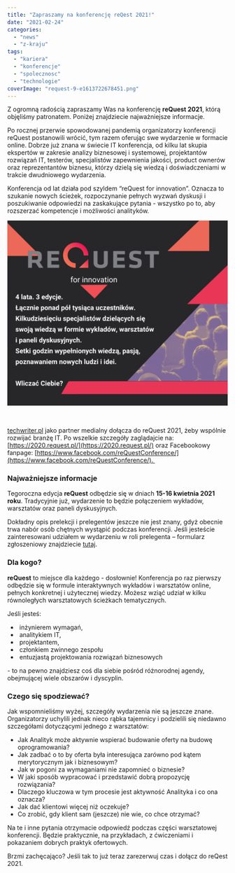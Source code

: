 ```yaml
---
title: "Zapraszamy na konferencję reQest 2021!"
date: "2021-02-24"
categories: 
  - "news"
  - "z-kraju"
tags: 
  - "kariera"
  - "konferencje"
  - "spolecznosc"
  - "technologie"
coverImage: "request-9-e1613722678451.png"
---
```


Z ogromną radością zapraszamy Was na konferencję **reQuest 2021**, którą objęliśmy patronatem. Poniżej znajdziecie najważniejsze informacje.

Po rocznej przerwie spowodowanej pandemią organizatorzy konferencji reQuest postanowili wrócić, tym razem oferując swe wydarzenie w formacie online. Dobrze już znana w świecie IT konferencja, od kilku lat skupia ekspertów w zakresie analizy biznesowej i systemowej, projektantów rozwiązań IT, testerów, specjalistów zapewnienia jakości, product ownerów oraz reprezentantów biznesu, którzy dzielą się wiedzą i doświadczeniami w trakcie dwudniowego wydarzenia. 

Konferencja od lat działa pod szyldem “reQuest for innovation”. Oznacza to szukanie nowych ścieżek, rozpoczynanie pełnych wyzwań dyskusji i poszukiwanie odpowiedzi na zaskakujące pytania - wszystko po to, aby rozszerzać kompetencje i możliwości analityków.

![](images/request-7-e1613722544715.png)

 

[techwriter.pl](http://techwriter.pl/) jako partner medialny dołącza do reQuest 2021, żeby wspólnie rozwijać branżę IT. Po wszelkie szczegóły zaglądajcie na: [https://2020.request.pl/](https://2020.request.pl/) oraz Facebookowy fanpage: [https://www.facebook.com/reQuestConference/](https://www.facebook.com/reQuestConference/). 

### **Najważniejsze informacje**

Tegoroczna edycja **reQuest** odbędzie się w dniach **15-16 kwietnia 2021** **roku**. Tradycyjnie już, wydarzenie to będzie połączeniem wykładów, warsztatów oraz paneli dyskusyjnych. 

Dokładny opis prelekcji i prelegentów jeszcze nie jest znany, gdyż obecnie trwa nabór osób chętnych wystąpić podczas konferencji. Jeśli jesteście zainteresowani udziałem w wydarzeniu w roli prelegenta – formularz zgłoszeniowy znajdziecie [tutaj](https://docs.google.com/forms/d/e/1FAIpQLSd5Kq3rAfybB0gmi4i_KIpHG40l6o_EDbqNla5Pg07yf7jSRw/viewform). 

### Dla kogo?

**reQuest** to miejsce dla każdego - dosłownie! Konferencja po raz pierwszy odbędzie się w formule interaktywnych wykładów i warsztatów online, pełnych konkretnej i użytecznej wiedzy. Możesz wziąć udział w kilku równoległych warsztatowych ścieżkach tematycznych. 

Jeśli jesteś:

-  inżynierem wymagań,
-  analitykiem IT,
-  projektantem,
-  członkiem zwinnego zespołu
-  entuzjastą projektowania rozwiązań biznesowych

\- to na pewno znajdziesz coś dla siebie pośród różnorodnej agendy, obejmującej wiele obszarów i dyscyplin. 

### Czego się spodziewać?

Jak wspomnieliśmy wyżej, szczegóły wydarzenia nie są jeszcze znane. Organizatorzy uchylili jednak nieco rąbka tajemnicy i podzielili się niedawno szczegółami dotyczącymi jednego z warsztatów:

- Jak Analityk może aktywnie wspierać budowanie oferty na budowę oprogramowania?
- Jak zadbać o to by oferta była interesująca zarówno pod kątem merytorycznym jak i biznesowym?
- Jak w pogoni za wymaganiami nie zapomnieć o biznesie?
- W jaki sposób wypracować i przedstawić dobrą propozycję rozwiązania?
- Dlaczego kluczowa w tym procesie jest aktywność Analityka i co ona oznacza?
- Jak dać klientowi więcej niż oczekuje?
- Co zrobić, gdy klient sam (jeszcze) nie wie, co chce otrzymać?

Na te i inne pytania otrzymacie odpowiedź podczas części warsztatowej konferencji. Będzie praktycznie, na przykładach, z ćwiczeniami i pokazaniem dobrych praktyk ofertowych.

Brzmi zachęcająco? Jeśli tak to już teraz zarezerwuj czas i dołącz do reQest 2021.
